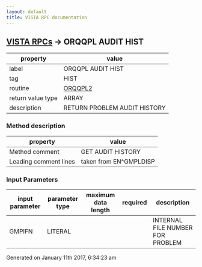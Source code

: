 ```yaml
---
layout: default
title: VISTA RPC documentation
---
```




## [VISTA RPCs](TableOfContent.md) &#8594; ORQQPL AUDIT HIST 

 property | value 
--- | --- 
 label | ORQQPL AUDIT HIST
 tag | HIST
 routine | [ORQQPL2](http://code.osehra.org/dox/Routine_ORQQPL2_source.html)
 return value type | ARRAY
 description | RETURN PROBLEM AUDIT HISTORY


### Method description

 property | value 
--- | --- 
 Method comment | GET AUDIT HISTORY
 Leading comment lines | taken from EN^GMPLDISP

### Input Parameters

| input parameter | parameter type | maximum data length | required | description | 
| --- | --- | --- | --- | --- | 
| GMPIFN | LITERAL |  |  | INTERNAL FILE NUMBER FOR PROBLEM | 




Generated on January 11th 2017, 6:34:23 am